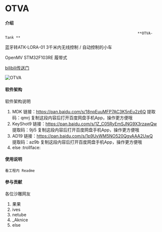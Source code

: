 # OTVA

#### 介绍
                                                                 **OTVA-Tank **    

蓝牙转ATK-LORA-01 3千米内无线控制 / 自动控制的小车

OpenMV    STM32F103RE    履带式   

[bilibili传送门](https://www.bilibili.com/video/BV1T54y1h7jB/)

![OTVA](https://images.gitee.com/uploads/images/2021/0326/203942_3188c41f_7821111.jpeg "510631178193943685.jpg")
#### 软件架构
软件架构说明

1.  MDK
链接：https://pan.baidu.com/s/18npEuuMFP7AC3K5nEu2z6Q 
提取码：qmrj 
复制这段内容后打开百度网盘手机App，操作更方便哦
2.  KeyShot9
链接：https://pan.baidu.com/s/1Z_C05RyEmSJNG9X3rzawQw 
提取码：9ji5 
复制这段内容后打开百度网盘手机App，操作更方便哦
3.  AD19
链接：https://pan.baidu.com/s/1p9UvWM5NO520QgyAAA2UwQ 
提取码：az9b 
复制这段内容后打开百度网盘手机App，操作更方便哦
4.  else     :trollface: 

#### 使用说明
    
    看工程内 Readme

#### 参与贡献

各位沙雕网友
1.    果果
2.    ives
3.    netube
4.    _Aknice
5.    else

